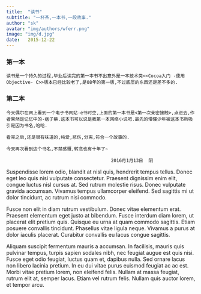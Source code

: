 ```yaml
---
title:  "读书"
subtitle: "一杯茶,一本书,一段故事."
author: "sk"
avatar: "img/authors/wferr.png"
image: "img/d.jpg"
date:   2015-12-22
---
```


### 第一本
      
    读书是一个持久的过程,毕业后读完的第一本书不出意外是一本技术类<<Cocoa入门 -使用Objective- C>>版本已经比较老了,是08年的第一版,不过底层的东西还是差不多的.
    
### 第二本
    
    今天偶尔在网上看到一个电子书网站-e书时空,上面的第一本书是<第一次亲密接触>,点进去,作者果然是记忆中的-痞子蔡.这本书可以说是我第一本网络小说吧.最先的懵懂少年被这本书所吸引是因为书名,哈哈.
    
    看完之后,还是很有味道的,纯爱,悲伤,分离,符合一个故事的.
    
    今天再次看到这个书名,不禁感慨,转念也有十年了~
    
                                           2016月1月13日  阴

Suspendisse lorem odio, blandit at nisl quis, hendrerit tempus tellus. Donec eget leo quis nisi vulputate consectetur. Praesent dignissim enim elit, congue luctus nisl cursus at. Sed rutrum molestie risus. Donec vulputate gravida accumsan. Vivamus tempus ullamcorper eleifend. Sed sagittis mi ut dolor tincidunt, ac rutrum nisi commodo.

Fusce non elit in diam rutrum vestibulum. Donec vitae elementum erat. Praesent elementum eget justo at bibendum. Fusce interdum diam lorem, ut placerat elit pretium quis. Quisque eu urna at quam commodo sagittis. Etiam posuere convallis tincidunt. Phasellus vitae ligula neque. Vivamus a purus at dolor iaculis placerat. Curabitur convallis eu lacus congue sagittis.

Aliquam suscipit fermentum mauris a accumsan. In facilisis, mauris quis pulvinar tempus, turpis sapien sodales nibh, nec feugiat augue est quis nisi. Fusce eget odio feugiat, luctus quam et, dapibus nulla. Sed ornare lacus non libero lacinia pretium. In eu dui vitae purus euismod feugiat ac ac est. Morbi vitae pretium lorem, non eleifend felis. Nullam at massa feugiat, rutrum elit at, semper lacus. Etiam vel rutrum felis. Nullam quis auctor lorem, et tempor arcu.
